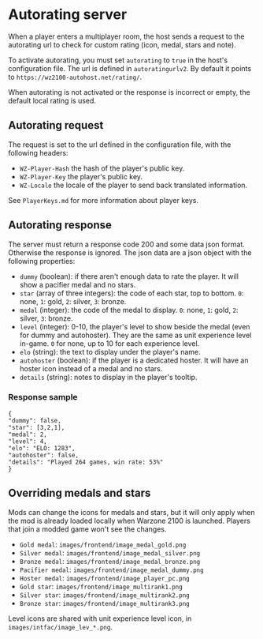 # Autorating server

When a player enters a multiplayer room, the host sends a request to the autorating url to check for custom rating (icon, medal, stars and note).

To activate autorating, you must set `autorating` to `true` in the host's configuration file. The url is defined in `autoratingurlv2`. By default it points to `https://wz2100-autohost.net/rating/`.

When autorating is not activated or the response is incorrect or empty, the default local rating is used.

## Autorating request

The request is set to the url defined in the configuration file, with the following headers:

* `WZ-Player-Hash` the hash of the player's public key.
* `WZ-Player-Key` the player's public key.
* `WZ-Locale` the locale of the player to send back translated information.

See `PlayerKeys.md` for more information about player keys.

## Autorating response

The server must return a response code 200 and some data json format. Otherwise the response is ignored. The json data are a json object with the following properties:

* `dummy` (boolean): if there aren't enough data to rate the player. It will show a pacifier medal and no stars.
* `star` (array of three integers): the code of each star, top to bottom. `0`: none, `1`: gold, `2`: silver, `3`: bronze.
* `medal` (integer): the code of the medal to display. `0`: none, `1`: gold, `2`: silver, `3`: bronze.
* `level` (integer): 0-10, the player's level to show beside the medal (even for dummy and autohoster). They are the same as unit experience level in-game. `0` for none, up to 10 for each experience level.
* `elo` (string): the text to display under the player's name.
* `autohoster` (boolean): if the player is a dedicated hoster. It will have an hoster icon instead of a medal and no stars.
* `details` (string): notes to display in the player's tooltip.

### Response sample

```
{
"dummy": false,
"star": [3,2,1],
"medal": 2,
"level": 4,
"elo": "ELO: 1283",
"autohoster": false,
"details": "Played 264 games, win rate: 53%"
}
```

## Overriding medals and stars

Mods can change the icons for medals and stars, but it will only apply when the mod is already loaded locally when Warzone 2100 is launched. Players that join a modded game won't see the changes.

* `Gold medal`: `images/frontend/image_medal_gold.png`
* `Silver medal`: `images/frontend/image_medal_silver.png`
* `Bronze medal`: `images/frontend/image_medal_bronze.png`
* `Pacifier medal`: `images/frontend/image_medal_dummy.png`
* `Hoster medal`: `images/frontend/image_player_pc.png`
* `Gold star`: `images/frontend/image_multirank1.png`
* `Silver star`: `images/frontend/image_multirank2.png`
* `Bronze star`: `images/frontend/image_multirank3.png`

Level icons are shared with unit experience level icon, in `images/intfac/image_lev_*.png`.
